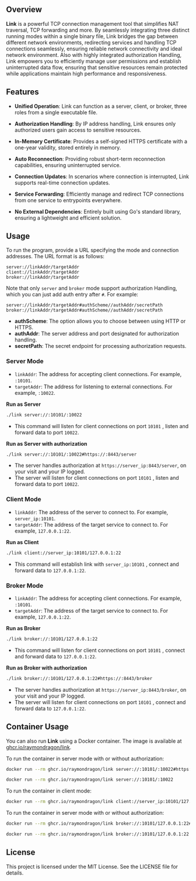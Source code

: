 ## Overview

**Link** is a powerful TCP connection management tool that simplifies NAT traversal, TCP forwarding and more. By seamlessly integrating three distinct running modes within a single binary file, Link bridges the gap between different network environments, redirecting services and handling TCP connections seamlessly, ensuring reliable network connectivity and ideal network environment. Also with highly integrated authorization Handling, Link empowers you to efficiently manage user permissions and establish uninterrupted data flow, ensuring that sensitive resources remain protected while applications maintain high performance and responsiveness.

## Features

- **Unified Operation**: Link can function as a server, client, or broker, three roles from a single executable file.

- **Authorization Handling**: By IP address handling, Link ensures only authorized users gain access to sensitive resources.

- **In-Memory Certificate**: Provides a self-signed HTTPS certificate with a one-year validity, stored entirely in memory.

- **Auto Reconnection**: Providing robust short-term reconnection capabilities, ensuring uninterrupted service.

- **Connection Updates**: In scenarios where connection is interrupted, Link supports real-time connection updates.

- **Service Forwarding**: Efficiently manage and redirect TCP connections from one service to entrypoints everywhere.

- **No External Dependencies**: Entirely built using Go's standard library, ensuring a lightweight and efficient solution.

## Usage

To run the program, provide a URL specifying the mode and connection addresses. The URL format is as follows:

```
server://linkAddr/targetAddr
client://linkAddr/targetAddr
broker://linkAddr/targetAddr
```

Note that only `server` and  `broker` mode support authorization Handling, which you can just add auth entry after `#`. For example:

```
server://linkAddr/targetAddr#authScheme//authAddr/secretPath
broker://linkAddr/targetAddr#authScheme//authAddr/secretPath
```

- **authScheme**: The option allows you to choose between using HTTP or HTTPS.
- **authAddr**: The server address and port designated for authorization handling.
- **secretPath**: The secret endpoint for processing authorization requests.

### Server Mode

- `linkAddr`: The address for accepting client connections. For example, `:10101`.
- `targetAddr`: The address for listening to external connections. For example, `:10022`.

**Run as Server**

```bash
./link server://:10101/:10022
```

- This command will listen for client connections on port `10101` , listen and forward data to port `10022`.

**Run as Server with authorization**

```bash
./link server://:10101/:10022#https://:8443/server
```

- The server handles authorization at `https://server_ip:8443/server`, on your visit and your IP logged.
- The server will listen for client connections on port `10101` , listen and forward data to port `10022`.

### Client Mode

- `linkAddr`: The address of the server to connect to. For example, `server_ip:10101`.
- `targetAddr`: The address of the target service to connect to. For example, `127.0.0.1:22`.

**Run as Client**

```bash
./link client://server_ip:10101/127.0.0.1:22
```

- This command will establish link with `server_ip:10101` , connect and forward data to `127.0.0.1:22`.

### Broker Mode

- `linkAddr`: The address for accepting client connections. For example, `:10101`.
- `targetAddr`: The address of the target service to connect to. For example, `127.0.0.1:22`.

**Run as Broker**

```bash
./link broker://:10101/127.0.0.1:22
```

- This command will listen for client connections on port `10101` , connect and forward data to `127.0.0.1:22`.

**Run as Broker with authorization**

```bash
./link broker://:10101/127.0.0.1:22#https://:8443/broker
```

- The server handles authorization at `https://server_ip:8443/broker`, on your visit and your IP logged.
- The server will listen for client connections on port `10101` , connect and forward data to `127.0.0.1:22`.

## Container Usage

You can also run **Link** using a Docker container. The image is available at [ghcr.io/raymondragon/link](https://ghcr.io/raymondragon/link).

To run the container in server mode with or without authorization:

```bash
docker run --rm ghcr.io/raymondragon/link server://:10101/:10022#https://:8443/server
```

```bash
docker run --rm ghcr.io/raymondragon/link server://:10101/:10022
```

To run the container in client mode:

```bash
docker run --rm ghcr.io/raymondragon/link client://server_ip:10101/127.0.0.1:22
```

To run the container in server mode with or without authorization:

```bash
docker run --rm ghcr.io/raymondragon/link broker://:10101/127.0.0.1:22#https://:8443/broker
```

```bash
docker run --rm ghcr.io/raymondragon/link broker://:10101/127.0.0.1:22
```

## License

This project is licensed under the MIT License. See the LICENSE file for details.

